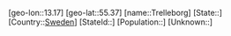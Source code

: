 ﻿---
location: [55.37,13.17]
type: City
tags:
- geo/City


SpocWebEntityId: 34961
isDeleted: false
confidential: public

---
[geo-lon::13.17]
[geo-lat::55.37]
[name::Trelleborg]
[State::]
[Country::[Sweden](geo/Continent/Europe/Sweden.md)]
[StateId::]
[Population::]
[Unknown::]

